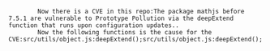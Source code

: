 
            Now there is a CVE in this repo:The package mathjs before 7.5.1 are vulnerable to Prototype Pollution via the deepExtend function that runs upon configuration updates..
            Now the following functions is the cause for the CVE:src/utils/object.js:deepExtend();src/utils/object.js:deepExtend();
            